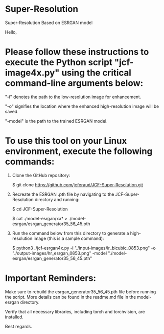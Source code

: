 # Super-Resolution
Super-Resolution Based on ESRGAN model


Hello,

# Please follow these instructions to execute the Python script "jcf-image4x.py" using the critical command-line arguments below:

"-i" denotes the path to the low-resolution image for enhancement.

"-o" signifies the location where the enhanced high-resolution image will be saved.

"-model" is the path to the trained ESRGAN model.

# To use this tool on your Linux environment, execute the following commands:

1. Clone the GitHub repository:

   $ git clone https://github.com/jcferaud/JCF-Super-Resolution.git

2. Recreate the ESRGAN .pth file by navigating to the JCF-Super-Resolution directory and running:

   $ cd JCF-Super-Resolution

   $ cat ./model-esrgan/xa* > ./model-esrgan/esrgan_generator35_56_45.pth


3. Run the command below from this directory to generate a high-resolution image (this is a sample command):

   $ python3 ./jcf-esrgan4x.py -i "./input-images/lr_bicubic_0853.png" -o "./output-images/hr_esrgan_0853.png" -model "./model-esrgan/esrgan_generator35_56_45.pth"

# Important Reminders:

Make sure to rebuild the esrgan_generator35_56_45.pth file before running the script. More details can be found in the readme.md file in the model-esrgan directory.

Verify that all necessary libraries, including torch and torchvision, are installed.


Best regards.
